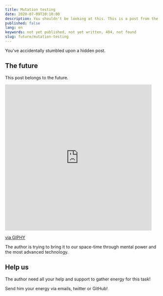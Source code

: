 ```yaml
---
title: Mutation testing
date: 2020-07-09T20:10:00
description: You shouldn't be looking at this. This is a post from the future
published: false
lang: en
keywords: not yet published, not yet written, 404, not found
slug: future/mutation-testing
---
```


You've accidentally stumbled upon a hidden post.

## The future

This post belongs to the future.

<iframe title="time loop" src="https://giphy.com/embed/3ohhwiSbK4IdpTIB0Y" width="480" height="480" frameBorder="0" class="giphy-embed" allowFullScreen></iframe><p><a href="https://giphy.com/gifs/time-endless-history-3ohhwiSbK4IdpTIB0Y">via GIPHY</a></p>


The author is trying to bring it to our space-time through mental power and the most advanced technology.

## Help us

The author need all your help and support to gather energy for this task!

Send him your energy via emails, twitter or GitHub!
